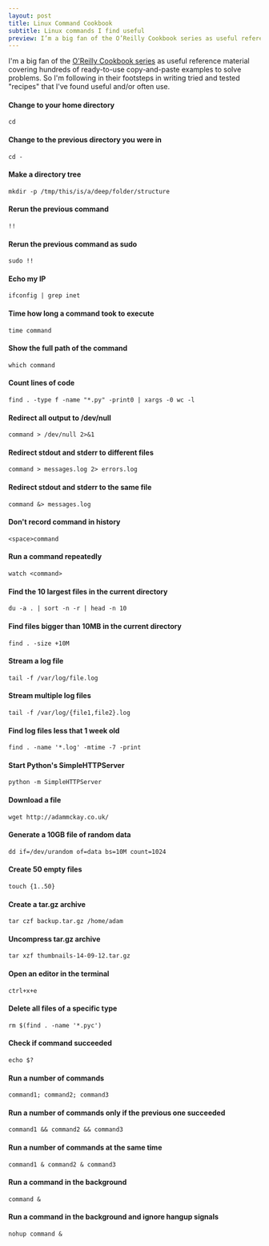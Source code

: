 ```yaml
---
layout: post
title: Linux Command Cookbook
subtitle: Linux commands I find useful
preview: I’m a big fan of the O’Reilly Cookbook series as useful reference material covering hundreds of ready-to-use copy-and-paste examples to solve problems. So I’m following in their footsteps in writing tried and tested “recipes” that I’ve found useful and/or often use. 
---
```


I'm a big fan of the [O'Reilly Cookbook series](http://shop.oreilly.com/category/series/cookbooks.do) as useful reference material covering hundreds of ready-to-use copy-and-paste examples to solve problems. So I'm following in their footsteps in writing tried and tested "recipes" that I've found useful and/or often use. 

#### Change to your home directory
    cd


#### Change to the previous directory you were in
    cd -


#### Make a directory tree
	mkdir -p /tmp/this/is/a/deep/folder/structure


#### Rerun the previous command
    !!


#### Rerun the previous command as sudo
    sudo !!


#### Echo my IP
	ifconfig | grep inet


#### Time how long a command took to execute
	time command


#### Show the full path of the command
	which command


#### Count lines of code
	find . -type f -name "*.py" -print0 | xargs -0 wc -l


#### Redirect all output to /dev/null
	command > /dev/null 2>&1


#### Redirect stdout and stderr to different files
	command > messages.log 2> errors.log


#### Redirect stdout and stderr to the same file
	command &> messages.log


#### Don't record command in history
    <space>command


#### Run a command repeatedly
    watch <command>


#### Find the 10 largest files in the current directory
    du -a . | sort -n -r | head -n 10


#### Find files bigger than 10MB in the current directory
	find . -size +10M


#### Stream a log file
    tail -f /var/log/file.log


#### Stream multiple log files
    tail -f /var/log/{file1,file2}.log


#### Find log files less that 1 week old
	find . -name '*.log' -mtime -7 -print


#### Start Python's SimpleHTTPServer
    python -m SimpleHTTPServer


#### Download a file
    wget http://adammckay.co.uk/


#### Generate a 10GB file of random data
    dd if=/dev/urandom of=data bs=10M count=1024


#### Create 50 empty files
    touch {1..50}


#### Create a tar.gz archive
    tar czf backup.tar.gz /home/adam


#### Uncompress tar.gz archive
    tar xzf thumbnails-14-09-12.tar.gz


#### Open an editor in the terminal
    ctrl+x+e


#### Delete all files of a specific type
	rm $(find . -name '*.pyc')


#### Check if command succeeded
	echo $?


#### Run a number of commands
	command1; command2; command3


#### Run a number of commands only if the previous one succeeded
	command1 && command2 && command3


#### Run a number of commands at the same time
	command1 & command2 & command3


#### Run a command in the background
	command &


#### Run a command in the background and ignore hangup signals
	nohup command &
